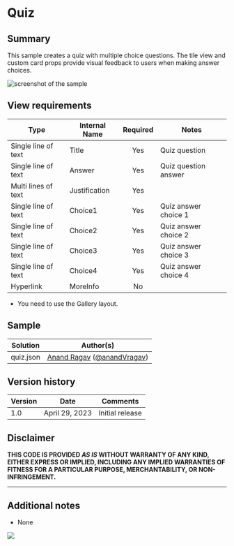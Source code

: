# Quiz

## Summary

This sample creates a quiz with multiple choice questions. The tile view and custom card props provide visual feedback to users when making answer choices.

![screenshot of the sample](./assets/screenshot.gif)

## View requirements

|Type|Internal Name|Required|Notes|
|---|---|:---:|---|
|Single line of text|Title|Yes|Quiz question|
|Single line of text|Answer|Yes|Quiz question answer|
|Multi lines of text|Justification|Yes| |
|Single line of text|Choice1|Yes|Quiz answer choice 1|
|Single line of text|Choice2|Yes|Quiz answer choice 2|
|Single line of text|Choice3|Yes|Quiz answer choice 3|
|Single line of text|Choice4|Yes|Quiz answer choice 4|
|Hyperlink|MoreInfo|No|

- You need to use the Gallery layout.

## Sample

Solution|Author(s)
--------|---------
quiz.json | [Anand Ragav](https://github.com/anandragav) ([@anandVragav](https://twitter.com/anandVragav))

## Version history

Version|Date|Comments
-------|----|--------
1.0|April 29, 2023|Initial release

## Disclaimer

**THIS CODE IS PROVIDED *AS IS* WITHOUT WARRANTY OF ANY KIND, EITHER EXPRESS OR IMPLIED, INCLUDING ANY IMPLIED WARRANTIES OF FITNESS FOR A PARTICULAR PURPOSE, MERCHANTABILITY, OR NON-INFRINGEMENT.**

---

## Additional notes

- None

<img src="https://pnptelemetry.azurewebsites.net/list-formatting/view-samples/quiz" />
